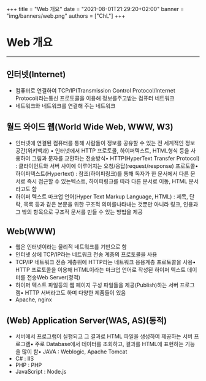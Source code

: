 +++
title = "Web 개요"
date = "2021-08-01T21:29:20+02:00"
banner = "img/banners/web.png"
authors = ["ChL"]
+++

# Web 개요    
***
## 인터넷(Internet)  
- 컴퓨터로 연결하여 TCP/IP(Transmission Control Protocol/Internet Protocol)라는통신 프로토콜을 이용해 정보를주고받는 컴퓨터 네트워크  
- 네트워크와 네트워크를 연결해 주는 네트워크  
## 월드 와이드 웹(World Wide Web, WWW, W3)  
- 인터넷에 연결된 컴퓨터를 통해 사람들이 정보를 공유할 수 있는 전 세계적인 정보 공간(위키백과) • 인터넷에서 HTTP 프로토콜, 하이퍼텍스트, HTML형식 등을 사용하여 그림과 문자를 교환하는 전송방식• HTTP(HyperText Transfer Protocol) : 클라이언트와 서버 사이에 이루어지는 요청/응답(request/response) 프로토콜• 하이퍼텍스트(Hypertext) : 참조(하이퍼링크)를 통해 독자가 한 문서에서 다른 문서로 즉시 접근할 수 있는텍스트, 하이퍼링크를 따라 다른 문서로 이동, HTML 문서라고도 함  
- 하이퍼 텍스트 마크업 언어(Hyper Text Markup Language, HTML) : 제목, 단락, 목록 등과 같은 본문을 위한 구조적 의미를나타내는 것뿐만 아니라 링크, 인용과 그 밖의 항목으로 구조적 문서를 만들 수 있는 방법을 제공  
## Web(WWW)  
- 웹은 인터넷이라는 물리적 네트워크를 기반으로 함  
- 인터넷 상에 TCP/IP라는 네트워크 전송 계층의 프로토콜을 사용  
- TCP/IP 네트워크 전송 계층위에 HTTP라는 네트워크 응용계층 프로토콜을 사용• HTTP 프로토콜을 이용해 HTML이라는 마크업 언어로 작성된 하이퍼 텍스트 데이터를 전송Web Server(정적)  
- 하이퍼 텍스트 파일등의 웹 페이지 구성 파일들을 제공(Publish)하는 서버 프로그램• HTTP 서버라고도 하며 다양한 제품들이 있음  
- Apache, nginx  
## (Web) Application Server(WAS, AS)(동적)  
- 서버에서 프로그램이 실행되고 그 결과로 HTML 파일을 생성하여 제공하는 서버 프로그램• 주로 Database에서 데이터를 조회하고, 결과를 HTML에 표현하는 기능을 많이 함• JAVA : Weblogic, Apache Tomcat  
- C# : IIS  
- PHP : PHP  
- JavaScript : Node.js  
